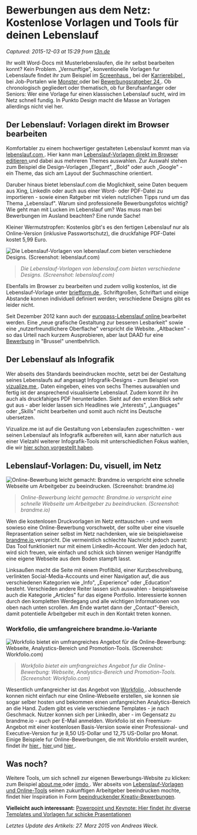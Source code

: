 # Bewerbungen aus dem Netz: Kostenlose Vorlagen und Tools für deinen Lebenslauf

_Captured: 2015-12-03 at 15:29 from [t3n.de](http://t3n.de/news/lebenslauf-vorlagen-506749/)_

Ihr wollt Word-Docs mit Musterlebenslaufen, die ihr selbst bearbeiten konnt? Kein Problem. „Vernunftige", konventionelle Vorlagen fur Lebenslaufe findet ihr zum Beispiel im [Screenhaus ](http://www.screenhaus.de/10-lebenslauf-muster-als-kostenloser-download/), bei der [Karrierebibel ](http://karrierebibel.de/von-bewerbungsschreiben-muster-bis-lebenslauf-vorlagen-gratis-downloads-fur-sie/), bei Job-Portalen wie [Monster ](http://karriere-journal.monster.de/lebenslauf-anschreiben/lebenslauf-muster/musterlebenslauf-zum-download-30985/article.aspx) oder bei [Bewerbungsratgeber 24 ](http://www.bewerbungsratgeber24.de/lebenslauf.html). Ob chronologisch gegliedert oder thematisch, ob fur Berufsanfanger oder Seniors: Wer eine Vorlage fur einen klassischen Lebenslauf sucht, wird im Netz schnell fundig. In Punkto Design macht die Masse an Vorlagen allerdings nicht viel her.

## Der Lebenslauf: Vorlagen direkt im Browser bearbeiten

Komfortabler zu einem hochwertiger gestalteten Lebenslauf kommt man via [lebenslauf.com ](http://lebenslauf.com/). Hier kann man [Lebenslauf-Vorlagen direkt im Browser editieren ](http://lebenslauf.com/) und dabei aus mehreren Themes auswahlen. Zur Auswahl stehen zum Beispiel die Design-Vorlagen „Elegant", „Bold" oder auch „Google" - ein Theme, das sich am Layout der Suchmaschine orientiert.

Daruber hinaus bietet lebenslauf.com die Moglichkeit, seine Daten bequem aus Xing, LinkedIn oder auch aus einer Word- oder PDF-Datei zu importieren - sowie einen Ratgeber mit vielen nutzlichen Tipps rund um das Thema „Lebenslauf". Warum sind professionelle Bewerbungsfotos wichtig? Wie geht man mit Lucken im Lebenslauf um? Was muss man bei Bewerbungen im Ausland beachten? Eine runde Sache!

Kleiner Wermutstropfen: Kostenlos gibt's es den fertigen Lebenslauf nur als Online-Version (inklusive Passwortschutz), die druckfahige PDF-Datei kostet 5,99 Euro.

![Die Lebenslauf-Vorlagen von lebenslauf.com bieten verschiedene Designs. \(Screenshot: lebenslauf.com\)](http://t3n.de/news/wp-content/uploads/2013/11/lebenslauf_vorlagen_google.jpg)

> _Die Lebenslauf-Vorlagen von lebenslauf.com bieten verschiedene Designs. (Screenshot: lebenslauf.com)_

Ebenfalls im Browser zu bearbeiten und zudem vollig kostenlos, ist die Lebenslauf-Vorlage unter [briefform.de ](http://www.briefform.de/lebenslauf.html). Schriftgroßen, Schriftart und einige Abstande konnen individuell definiert werden; verschiedene Designs gibt es leider nicht.

Seit Dezember 2012 kann auch der [europass-Lebenslauf online ](http://europass.cedefop.europa.eu/de/documents/curriculum-vitae) bearbeitet werden. Eine „neue grafische Gestaltung zur besseren Lesbarkeit" sowie eine „nutzerfreundlichere Oberflache" verspricht die Website. „Altbacken" - so das Urteil nach kurzem Ausprobieren, aber laut DAAD fur eine [Bewerbung](http://t3n.de/tag/bewerbung) in "Brussel" unentbehrlich.

## Der Lebenslauf als Infografik

Wer abseits des Standards beeindrucken mochte, setzt bei der Gestaltung seines Lebenslaufs auf angesagt Infografik-Designs - zum Beispiel von [vizualize.me ](http://vizualize.me/). Daten eingeben, eines von sechs Themes auswahlen und fertig ist der ansprechend visualisierte Lebenslauf. Zudem konnt ihr ihn auch als druckfahiges PDF herunterladen. Sieht auf den ersten Blick sehr gut aus - aber leider lassen sich Headlines wie „Interests", „Languages" oder „Skills" nicht bearbeiten und somit auch nicht ins Deutsche ubersetzen.

Vizualize.me ist auf die Gestaltung von Lebenslaufen zugeschnitten - wer seinen Lebenslauf als Infografik aufbereiten will, kann aber naturlich aus einer Vielzahl weiterer Infografik-Tools mit unterschiedlichen Fokus wahlen, die wir [hier schon vorgestellt haben](http://t3n.de/news/infografiken-selbst-erstellen-102-443392/).

## Lebenslauf-Vorlagen: Du, visuell, im Netz

![Online-Bewerbung leicht gemacht: Brandme.io verspricht eine schnelle Webseite um Arbeitgeber zu beeindrucken. \(Screenshot: brandme.io\)](http://t3n.de/news/wp-content/uploads/2013/11/online-bewerbung-lebenslauf-visuell-webseite-595x289.jpg)

> _Online-Bewerbung leicht gemacht: Brandme.io verspricht eine schnelle Webseite um Arbeitgeber zu beeindrucken. (Screenshot: brandme.io)_

Wen die kostenlosen Druckvorlagen im Netz enttauschen - und wem sowieso eine Online-Bewerbung vorschwebt, der sollte uber eine visuelle Reprasentation seiner selbst im Netz nachdenken, wie sie beispielsweise [brandme.io ](https://brandme.io/) verspricht. Die vermeintlich schlechte Nachricht jedoch zuerst: Das Tool funktioniert nur mit einem LinkedIn-Account. Wer den jedoch hat, wird sich freuen, wie einfach und schick sich binnen weniger Handgriffe eine eigene Webseite aus dem Boden stampft lasst.

Linksaußen macht die Seite mit einem Profilbild, einer Kurzbeschreibung, verlinkten Social-Media-Accounts und einer Navigation auf, die aus verschiedenen Kategorien wie „Info", „Experience" oder „Education" besteht. Verschieden andere Reiter lassen sich auswahlen - beispielsweise auch die Kategorie „Articles" fur das eigene Portfolio. Interessierte konnen durch den kompletten Werdegang und alle wichtigen Informationen von oben nach unten scrollen. Am Ende wartet dann der „Contact"-Bereich, damit potentielle Arbeitgeber mit euch in den Kontakt treten konnen.

### Workfolio, die umfangreichere brandme.io-Variante

![Workfolio bietet ein umfrangreiches Angebot für die Online-Bewerbung: Webseite, Analystics-Bereich und Promotion-Tools. \(Screenshot: Workfolio.com\)](http://t3n.de/news/wp-content/uploads/2013/11/online-bewerbung-webseite-workfolio-595x352.jpg)

> _Workfolio bietet ein umfrangreiches Angebot fur die Online-Bewerbung: Webseite, Analystics-Bereich und Promotion-Tools. (Screenshot: Workfolio.com)_

Wesentlich umfangreicher ist das Angebot von [Workfolio ](http://www.workfolio.com/). Jobsuchende konnen nicht einfach nur eine Online-Webseite erstellen, sie konnen sie sogar selber hosten und bekommen einen umfangreichen Analytics-Bereich an die Hand. Zudem gibt es viele verschiedene Templates - je nach Geschmack. Nutzer konnen sich per LinkedIn, aber - im Gegensatz zu brandme.io - auch per E-Mail anmelden. Workfolio ist ein Freemium-Angebot mit einer kostenlosen Basis-Version sowie einer Professional- und Executive-Version fur je 8,50 US-Dollar und 12,75 US-Dollar pro Monat. Einige Beispiele fur Online-Bewerbungen, die mit Workfolio erstellt wurden, findet ihr [hier ](http://www.charlie-henderson.com/), [hier ](http://www.johnsicat.info/) und [hier ](http://desireepbartlett.info/).

## Was noch?

Weitere Tools, um sich schnell zur eigenen Bewerbungs-Website zu klicken: zum Beispiel [about.me ](https://about.me/) oder [jimdo ](http://de.jimdo.com/bewerbungshomepage/). Wer abseits von [Lebenslauf-Vorlagen und Online-Tools](http://t3n.de/news/online-lebenslauf-beeindruckende-489200/) seinen zukunftigen Arbeitgeber beeindrucken mochte, findet hier Inspiration in Form [beeindruckender Kreativ-Bewerbungen](http://t3n.de/news/bewerbung-online-kreativ-471573/).

**Vielleicht auch interessant:** [Powerpoint und Keynote: Hier findet ihr diverse Templates und Vorlagen fur schicke Prasentationen](http://t3n.de/news/powerpoint-templates-keynote-511448/)

_Letztes Update des Artikels: 27. Marz 2015 von Andreas Weck._
